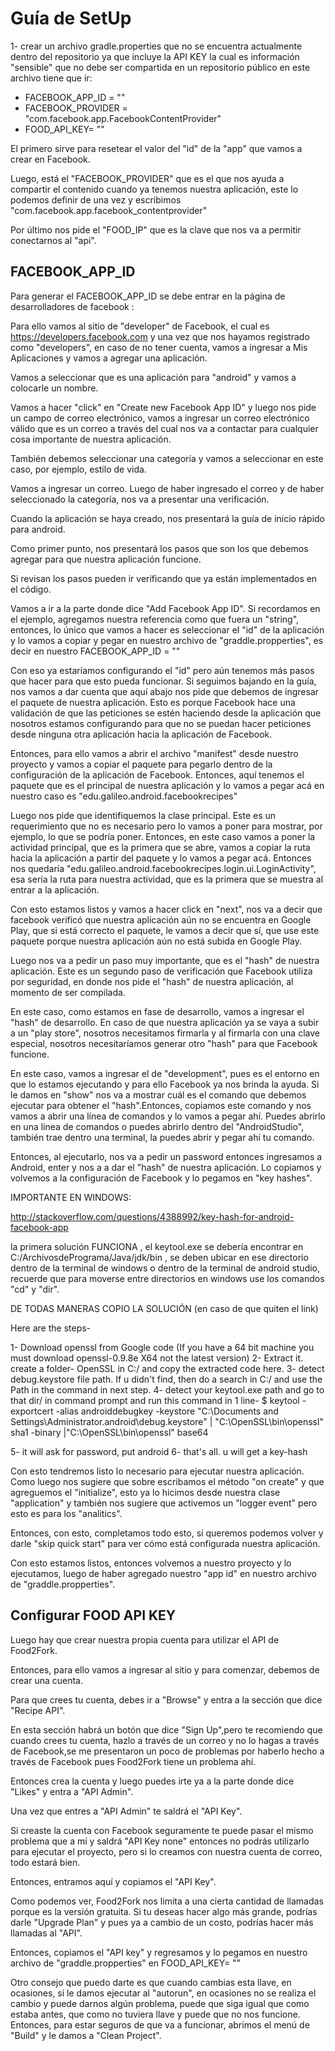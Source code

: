 # Guía de SetUp

1- crear un archivo gradle.properties que no se encuentra actualmente dentro del repositorio ya que incluye la API KEY la cual es información "sensible" que no debe ser compartida en un repositorio público en este archivo tiene que ir: 

- FACEBOOK_APP_ID = ""
- FACEBOOK_PROVIDER = "com.facebook.app.FacebookContentProvider"
- FOOD_API_KEY= ""


El primero sirve para resetear el valor del "id" de la "app" que vamos a crear en Facebook.

Luego, está el "FACEBOOK_PROVIDER" que es el que nos ayuda a compartir el contenido cuando ya tenemos nuestra aplicación, este lo podemos definir de una vez y escribimos "com.facebook.app.facebook_contentprovider"

Por último nos pide el "FOOD_IP" que es la clave que nos va a permitir conectarnos al "api".


## FACEBOOK_APP_ID

Para generar el FACEBOOK_APP_ID se debe entrar en la página de desarrolladores de facebook :

Para ello vamos al sitio de "developer" de Facebook, el cual es https://developers.facebook.com y una vez que nos hayamos registrado como "developers", en caso de no tener cuenta, vamos a ingresar a Mis Aplicaciones y vamos a agregar una aplicación.

Vamos a seleccionar que es una aplicación para "android" y vamos a colocarle un nombre.

Vamos a hacer "click" en "Create new Facebook App ID" y luego nos pide un campo de correo electrónico, vamos a ingresar un correo electrónico válido que es un correo a través del cual nos va a contactar para cualquier cosa importante de nuestra aplicación.

También debemos seleccionar una categoría y vamos a seleccionar en este caso, por ejemplo, estilo de vida.

Vamos a ingresar un correo. Luego de haber ingresado el correo y de haber seleccionado la categoría, nos va a presentar una verificación.


Cuando la aplicación se haya creado, nos presentará la guía de inicio rápido para android.

Como primer punto, nos presentará los pasos que son los que debemos agregar para que nuestra aplicación funcione.

Si revisan los pasos pueden ir verificando que ya están implementados en el código.

Vamos a ir a la parte donde dice "Add Facebook App ID". Si recordamos en el ejemplo, agregamos nuestra referencia como que fuera un "string", entonces, lo único que vamos a hacer es seleccionar el "id" de la aplicación y lo vamos a copiar y pegar en nuestro archivo de "graddle.propperties", es decir en nuestro FACEBOOK_APP_ID = ""


Con eso ya estaríamos configurando el "id" pero aún tenemos más pasos que hacer para que esto pueda funcionar. Si seguimos bajando en la guía, nos vamos a dar cuenta que aquí abajo nos pide que debemos de ingresar el paquete de nuestra aplicación. Esto es porque Facebook hace una validación de que las peticiones se estén haciendo desde la aplicación que nosotros estamos configurando para que no se puedan hacer peticiones desde ninguna otra aplicación hacia la aplicación de Facebook.

Entonces, para ello vamos a abrir el archivo "manifest" desde nuestro proyecto y vamos a copiar el paquete para pegarlo dentro de la configuración de la aplicación de Facebook. Entonces, aquí tenemos el paquete que es el principal de nuestra aplicación y lo vamos a pegar acá en nuestro caso es "edu.galileo.android.facebookrecipes"


Luego nos pide que identifiquemos la clase principal. Este es un requerimiento que no es necesario pero lo vamos a poner para mostrar, por ejemplo, lo que se podría poner. Entonces, en este caso vamos a poner la actividad principal, que es la primera que se abre, vamos a copiar la ruta hacia la aplicación a partir del paquete y lo vamos a pegar acá. Entonces nos quedaría "edu.galileo.android.facebookrecipes.login.ui.LoginActivity", esa sería la ruta para nuestra actividad, que es la primera que se muestra al entrar a la aplicación.


Con esto estamos listos y vamos a hacer click en "next", nos va a decir que facebook verificó que nuestra aplicación aún no se encuentra en Google Play, que si está correcto el paquete, le vamos a decir que sí, que use este paquete porque nuestra aplicación aún no está subida en Google Play.

Luego nos va a pedir un paso muy importante, que es el "hash" de nuestra aplicación. Este es un segundo paso de verificación que Facebook utiliza por seguridad, en donde nos pide el "hash" de nuestra aplicación, al momento de ser compilada.

En este caso, como estamos en fase de desarrollo, vamos a ingresar el "hash" de desarrollo. En caso de que nuestra aplicación ya se vaya a subir a un "play store", nosotros necesitamos firmarla y al firmarla con una clave especial, nosotros necesitaríamos generar otro "hash" para que Facebook funcione.

En este caso, vamos a ingresar el de "development", pues es el entorno en que lo estamos ejecutando y para ello Facebook ya nos brinda la ayuda. Si le damos en "show" nos va a mostrar cuál es el comando que debemos ejecutar para obtener el "hash".Entonces, copiamos este comando y nos vamos a abrir una línea de comandos y lo vamos a pegar ahí. Puedes abrirlo en una línea de comandos o puedes abrirlo dentro del "AndroidStudio", también trae dentro una terminal, la puedes abrir y pegar ahí tu comando.

Entonces, al ejecutarlo, nos va a pedir un password entonces ingresamos a Android, enter y nos a a dar el "hash" de nuestra aplicación. Lo copiamos y volvemos a la configuración de Facebook y lo pegamos en "key hashes".

IMPORTANTE EN WINDOWS: 

http://stackoverflow.com/questions/4388992/key-hash-for-android-facebook-app 

la primera solución FUNCIONA , el keytool.exe se debería encontrar en C:/ArchivosdePrograma/Java/jdk/bin , se deben ubicar en ese directorio dentro de la terminal de windows o dentro de la terminal de android studio, recuerde que para moverse entre directorios en windows use los comandos "cd" y "dir".

DE TODAS MANERAS COPIO LA SOLUCIÓN (en caso de que quiten el link)

Here are the steps-

1- Download openssl from Google code (If you have a 64 bit machine you must download openssl-0.9.8e X64 not the latest version)
2- Extract it. create a folder- OpenSSL in C:/ and copy the extracted code here.
3-  detect debug.keystore file path. If u didn't find, then do a search in C:/ and use the Path in the command in next step.
4- detect your keytool.exe path and go to that dir/ in command prompt and run this command in 1 line-
		$ keytool -exportcert -alias androiddebugkey -keystore "C:\Documents and Settings\Administrator.android\debug.keystore" | "C:\OpenSSL\bin\openssl" sha1 -binary |"C:\OpenSSL\bin\openssl" base64

5- it will ask for password, put android
6- that's all. u will get a key-hash



Con esto tendremos listo lo necesario para ejecutar nuestra aplicación. Como luego nos sugiere que sobre escribamos el método "on create" y que agreguemos el "initialize", esto ya lo hicimos desde nuestra clase "application" y también nos sugiere que activemos un "logger event" pero esto es para los "analitics".

Entonces, con esto, completamos todo esto, si queremos podemos volver y darle "skip quick start" para ver cómo está configurada nuestra aplicación.

Con esto estamos listos, entonces volvemos a nuestro proyecto y lo ejecutamos, luego de haber agregado nuestro "app id" en nuestro archivo de "graddle.propperties".



## Configurar FOOD API KEY

Luego hay que crear  nuestra propia cuenta para utilizar el API de Food2Fork.

Entonces, para ello vamos a ingresar al sitio y para comenzar, debemos de crear una cuenta.

Para que crees tu cuenta, debes ir a "Browse" y entra a la sección que dice "Recipe API".

En esta sección habrá un botón que dice "Sign Up",pero te recomiendo que cuando crees tu cuenta, hazlo a través de un correo y no lo hagas a través de Facebook,se me presentaron un poco de problemas por haberlo hecho a través de Facebook pues Food2Fork tiene un problema ahí.

Entonces crea la cuenta y luego  puedes irte ya a la parte donde dice "Likes" y entra a "API Admin".

Una vez que entres a "API Admin" te saldrá el "API Key".

Si creaste la cuenta con Facebook seguramente te puede pasar el mismo problema que a mí y saldrá "API Key none" entonces no podrás utilizarlo para ejecutar el proyecto, pero si lo creamos con nuestra cuenta de correo, todo estará bien.

Entonces, entramos aquí y copiamos el "API Key".

Como podemos ver, Food2Fork nos limita a una cierta cantidad de llamadas porque es la versión gratuita. Si tu deseas hacer algo más grande, podrías darle "Upgrade Plan" y pues ya a cambio de un costo, podrías hacer más llamadas al "API".

Entonces, copiamos el "API key" y regresamos y lo pegamos en nuestro archivo de "graddle.propperties" en FOOD_API_KEY= ""

 Otro consejo que puedo darte es que cuando cambias esta llave, en ocasiones, si le damos ejecutar al "autorun", en ocasiones no se realiza el cambio y puede darnos algún problema, puede que siga igual que como estaba antes, que como no tuviera llave y puede que no nos funcione. Entonces, para estar seguros de que va a funcionar, abrimos el menú de "Build" y le damos a "Clean Project".



